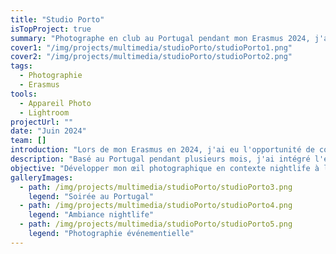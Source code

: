 ```yaml
---
title: "Studio Porto"
isTopProject: true
summary: "Photographe en club au Portugal pendant mon Erasmus 2024, j'ai collaboré avec Ricardo Baptista pour couvrir les soirées les plus emblématiques de la scène locale."
cover1: "/img/projects/multimedia/studioPorto/studioPorto1.png"
cover2: "/img/projects/multimedia/studioPorto/studioPorto2.png"
tags:
  - Photographie
  - Erasmus
tools:
  - Appareil Photo
  - Lightroom
projectUrl: ""
date: "Juin 2024"
team: []
introduction: "Lors de mon Erasmus en 2024, j'ai eu l'opportunité de collaborer avec le photographe portugais Ricardo Baptista en tant que photographe de soirées en club."
description: "Basé au Portugal pendant plusieurs mois, j'ai intégré l'équipe de Ricardo Baptista, photographe renommé pour son travail en nightlife. Mon rôle consistait à capturer l'énergie brute des soirées en club : lumières, émotions, ambiance... Cette expérience m'a permis de renforcer mes compétences en photographie événementielle dans des conditions de lumière complexe et de m'immerger dans une culture musicale et festive différente, tout en évoluant dans un environnement professionnel à l'étranger."
objective: "Développer mon œil photographique en contexte nightlife à l'international et apprendre à m'adapter rapidement aux ambiances et besoins des clients dans un environnement de travail rapide et exigeant."
galleryImages:
  - path: /img/projects/multimedia/studioPorto/studioPorto3.png
    legend: "Soirée au Portugal"
  - path: /img/projects/multimedia/studioPorto/studioPorto4.png
    legend: "Ambiance nightlife"
  - path: /img/projects/multimedia/studioPorto/studioPorto5.png
    legend: "Photographie événementielle"
---
```

